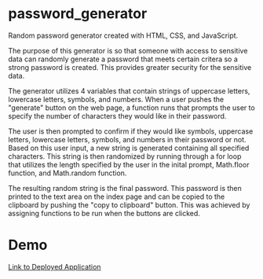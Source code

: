 # password_generator

Random password generator created with HTML, CSS, and JavaScript.

The purpose of this generator is so that someone with access to sensitive data can randomly generate a password that meets certain critera so a strong password is created. This provides greater security for the sensitive data. 

The generator utilizes 4 variables that contain strings of uppercase letters, lowercase letters, symbols, and numbers. When a user pushes the "generate" button on the web page, a function runs that prompts the user to specify the number of characters they would like in their password. 

The user is then prompted to confirm if they would like symbols, uppercase letters, lowercase letters, symbols, and numbers in their password or not. Based on this user input, a new string is generated containing all specified characters. This string is then randomized by running through a for loop that utilizes the length specified by the user in the inital prompt, Math.floor function, and Math.random function.

The resulting random string is the final password. This password is then printed to the text area on the index page and can be copied to the clipboard by pushing the "copy to clipboard" button. This was achieved by assigning functions to be run when the buttons are clicked. 

# Demo
[Link to Deployed Application](https://ljbarnes.github.io/Homework3/Index.html)
